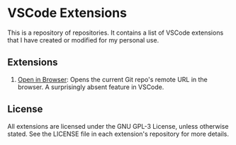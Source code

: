 # VSCode Extensions

This is a repository of repositories. It contains a list of VSCode extensions that I have created or modified for my personal use.

## Extensions
1. [Open in Browser](https://github.com/gsidhu/open-in-browser): Opens the current Git repo's remote URL in the browser. A surprisingly absent feature in VSCode.

## License
All extensions are licensed under the GNU GPL-3 License, unless otherwise stated. See the LICENSE file in each extension's repository for more details.